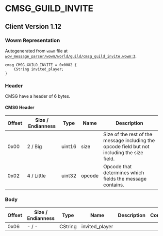 # CMSG_GUILD_INVITE

## Client Version 1.12

### Wowm Representation

Autogenerated from `wowm` file at [`wow_message_parser/wowm/world/guild/cmsg_guild_invite.wowm:3`](https://github.com/gtker/wow_messages/tree/main/wow_message_parser/wowm/world/guild/cmsg_guild_invite.wowm#L3).
```rust,ignore
cmsg CMSG_GUILD_INVITE = 0x0082 {
    CString invited_player;
}
```
### Header

CMSG have a header of 6 bytes.

#### CMSG Header

| Offset | Size / Endianness | Type   | Name   | Description |
| ------ | ----------------- | ------ | ------ | ----------- |
| 0x00   | 2 / Big           | uint16 | size   | Size of the rest of the message including the opcode field but not including the size field.|
| 0x02   | 4 / Little        | uint32 | opcode | Opcode that determines which fields the message contains.|

### Body

| Offset | Size / Endianness | Type | Name | Description | Comment |
| ------ | ----------------- | ---- | ---- | ----------- | ------- |
| 0x06 | - / - | CString | invited_player |  |  |

